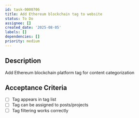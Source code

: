 ```yaml
---
id: task-0000706
title: Add Ethereum blockchain tag to website
status: To Do
assignee: []
created_date: '2025-08-05'
labels: []
dependencies: []
priority: medium
---
```


## Description

Add Ethereum blockchain platform tag for content categorization

## Acceptance Criteria

- [ ] Tag appears in tag list
- [ ] Tag can be assigned to posts/projects
- [ ] Tag filtering works correctly
